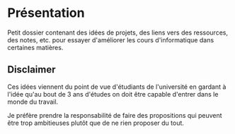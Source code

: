 # Présentation

Petit dossier contenant des idées de projets, des liens vers des ressources, des notes, etc. pour essayer d'améliorer les cours d'informatique dans certaines matières.

## Disclaimer

Ces idées viennent du point de vue d'étudiants de l'université en gardant à l'idée qu'au bout de 3 ans d'études on doit être capable d'entrer dans le monde du travail.

Je préfère prendre la responsabilité de faire des propositions qui peuvent être trop ambitieuses plutôt que de ne rien proposer du tout.